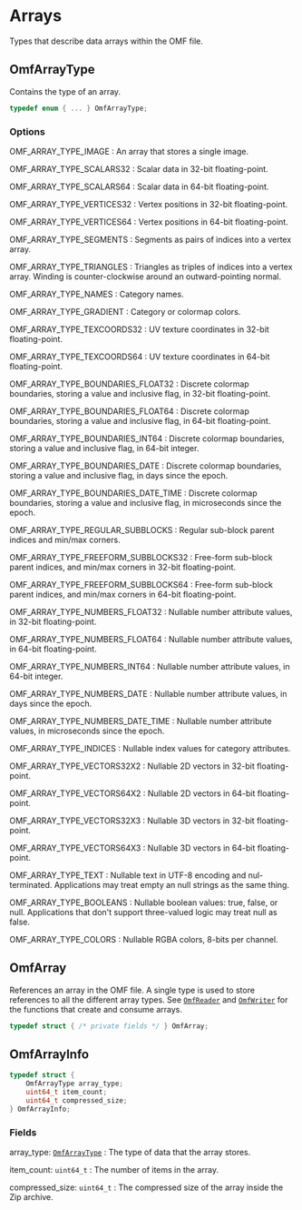 # Arrays

Types that describe data arrays within the OMF file.

## OmfArrayType

Contains the type of an array.

```c
typedef enum { ... } OmfArrayType;
```

### Options

OMF_ARRAY_TYPE_IMAGE
: An array that stores a single image.

OMF_ARRAY_TYPE_SCALARS32
: Scalar data in 32-bit floating-point.

OMF_ARRAY_TYPE_SCALARS64
: Scalar data in 64-bit floating-point.

OMF_ARRAY_TYPE_VERTICES32
: Vertex positions in 32-bit floating-point.

OMF_ARRAY_TYPE_VERTICES64
: Vertex positions in 64-bit floating-point.

OMF_ARRAY_TYPE_SEGMENTS
: Segments as pairs of indices into a vertex array.

OMF_ARRAY_TYPE_TRIANGLES
: Triangles as triples of indices into a vertex array.
Winding is counter-clockwise around an outward-pointing normal.

OMF_ARRAY_TYPE_NAMES
: Category names.

OMF_ARRAY_TYPE_GRADIENT
: Category or colormap colors.

OMF_ARRAY_TYPE_TEXCOORDS32
: UV texture coordinates in 32-bit floating-point.

OMF_ARRAY_TYPE_TEXCOORDS64
: UV texture coordinates in 64-bit floating-point.

OMF_ARRAY_TYPE_BOUNDARIES_FLOAT32
: Discrete colormap boundaries, storing a value and inclusive flag, in 32-bit floating-point.

OMF_ARRAY_TYPE_BOUNDARIES_FLOAT64
: Discrete colormap boundaries, storing a value and inclusive flag, in 64-bit floating-point.

OMF_ARRAY_TYPE_BOUNDARIES_INT64
: Discrete colormap boundaries, storing a value and inclusive flag, in 64-bit integer.

OMF_ARRAY_TYPE_BOUNDARIES_DATE
: Discrete colormap boundaries, storing a value and inclusive flag, in days since the epoch.

OMF_ARRAY_TYPE_BOUNDARIES_DATE_TIME
: Discrete colormap boundaries, storing a value and inclusive flag, in microseconds since the epoch.

OMF_ARRAY_TYPE_REGULAR_SUBBLOCKS
: Regular sub-block parent indices and min/max corners.

OMF_ARRAY_TYPE_FREEFORM_SUBBLOCKS32
: Free-form sub-block parent indices, and min/max corners in 32-bit floating-point.

OMF_ARRAY_TYPE_FREEFORM_SUBBLOCKS64
: Free-form sub-block parent indices, and min/max corners in 64-bit floating-point.

OMF_ARRAY_TYPE_NUMBERS_FLOAT32
: Nullable number attribute values, in 32-bit floating-point.

OMF_ARRAY_TYPE_NUMBERS_FLOAT64
: Nullable number attribute values, in 64-bit floating-point.

OMF_ARRAY_TYPE_NUMBERS_INT64
: Nullable number attribute values, in 64-bit integer.

OMF_ARRAY_TYPE_NUMBERS_DATE
: Nullable number attribute values, in days since the epoch.

OMF_ARRAY_TYPE_NUMBERS_DATE_TIME
: Nullable number attribute values, in microseconds since the epoch.

OMF_ARRAY_TYPE_INDICES
: Nullable index values for category attributes.

OMF_ARRAY_TYPE_VECTORS32X2
: Nullable 2D vectors in 32-bit floating-point.

OMF_ARRAY_TYPE_VECTORS64X2
: Nullable 2D vectors in 64-bit floating-point.

OMF_ARRAY_TYPE_VECTORS32X3
: Nullable 3D vectors in 32-bit floating-point.

OMF_ARRAY_TYPE_VECTORS64X3
: Nullable 3D vectors in 64-bit floating-point.

OMF_ARRAY_TYPE_TEXT
: Nullable text in UTF-8 encoding and nul-terminated.
Applications may treat empty an null strings as the same thing.

OMF_ARRAY_TYPE_BOOLEANS
: Nullable boolean values: true, false, or null.
Applications that don't support three-valued logic may treat null as false.

OMF_ARRAY_TYPE_COLORS
: Nullable RGBA colors, 8-bits per channel.


## OmfArray

References an array in the OMF file.
A single type is used to store references to all the different array types.
See [`OmfReader`](reader.md) and [`OmfWriter`](writer.md) for the functions that create and consume arrays.

```c
typedef struct { /* private fields */ } OmfArray;
```

## OmfArrayInfo

```c
typedef struct {
    OmfArrayType array_type;
    uint64_t item_count;
    uint64_t compressed_size;
} OmfArrayInfo;
```

### Fields

array_type: [`OmfArrayType`](#OmfArrayType)
: The type of data that the array stores.

item_count: `uint64_t`
: The number of items in the array.

compressed_size: `uint64_t`
: The compressed size of the array inside the Zip archive.
